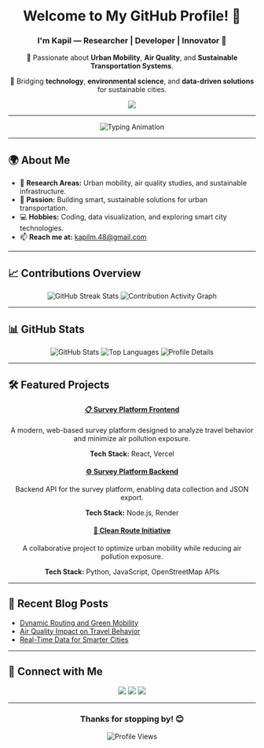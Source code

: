 <div align="center">
  <h1>Welcome to My GitHub Profile! 👋</h1>
  <h3>I'm <strong>Kapil</strong> — Researcher | Developer | Innovator 🌱</h3>
  <p>🔬 Passionate about <strong>Urban Mobility</strong>, <strong>Air Quality</strong>, and <strong>Sustainable Transportation Systems</strong>.</p>
  <p>🚀 Bridging <strong>technology</strong>, <strong>environmental science</strong>, and <strong>data-driven solutions</strong> for sustainable cities.</p>
  <a href="https://sites.google.com/view/kapil-lab/home"><img src="https://img.shields.io/badge/-Explore%20My%20Work-1E90FF?style=for-the-badge&logo=google&logoColor=white"></a>
</div>

---

<div align="center">
  <img src="https://readme-typing-svg.herokuapp.com?color=%2336BCF7&size=24&center=true&vCenter=true&width=500&lines=Researcher+in+Urban+Mobility+%F0%9F%9A%86;Passionate+about+Air+Quality+%F0%9F%8C%8D;Sustainable+Transportation+Systems+%F0%9F%9A%9A" alt="Typing Animation">
</div>

---

## 🌍 About Me

- 🔬 **Research Areas:** Urban mobility, air quality studies, and sustainable infrastructure.
- 🌱 **Passion:** Building smart, sustainable solutions for urban transportation.
- 💻 **Hobbies:** Coding, data visualization, and exploring smart city technologies.
- 📫 **Reach me at:** [kapilm.48@gmail.com](mailto:kapilm.48@gmail.com)

---

## 📈 Contributions Overview
<div align="center">
  <img src="https://streak-stats.demolab.com/?user=kapil2020&theme=radical&hide_border=true" alt="GitHub Streak Stats" />
  <img src="https://github-readme-activity-graph.vercel.app/graph?username=kapil2020&theme=react-dark&hide_border=true&area=true&line=ffffff&point=40c463" alt="Contribution Activity Graph" />
</div>

---

## 📊 GitHub Stats
<div align="center">
  <img src="https://github-readme-stats.vercel.app/api?username=kapil2020&show_icons=true&theme=radical" alt="GitHub Stats" />
  <img src="https://github-profile-summary-cards.vercel.app/api/cards/repos-per-language?username=kapil2020&theme=radical" alt="Top Languages" />
  <img src="https://github-profile-summary-cards.vercel.app/api/cards/profile-details?username=kapil2020&theme=radical" alt="Profile Details" />
</div>

---

## 🛠️ Featured Projects
<div align="center">
  <h4><a href="https://github.com/kapil2020/survey-frontend">📋 Survey Platform Frontend</a></h4>
  <p>A modern, web-based survey platform designed to analyze travel behavior and minimize air pollution exposure.</p>
  <p><b>Tech Stack:</b> React, Vercel</p>
  
  <h4><a href="https://github.com/kapil2020/survey-backend">⚙️ Survey Platform Backend</a></h4>
  <p>Backend API for the survey platform, enabling data collection and JSON export.</p>
  <p><b>Tech Stack:</b> Node.js, Render</p>
  
  <h4><a href="https://github.com/sadityakumar9211/clean-route">🚦 Clean Route Initiative</a></h4>
  <p>A collaborative project to optimize urban mobility while reducing air pollution exposure.</p>
  <p><b>Tech Stack:</b> Python, JavaScript, OpenStreetMap APIs</p>
</div>

---

## 🌟 Recent Blog Posts
- [Dynamic Routing and Green Mobility](https://yourblogsite.com/dynamic-routing)
- [Air Quality Impact on Travel Behavior](https://yourblogsite.com/air-quality-travel)
- [Real-Time Data for Smarter Cities](https://yourblogsite.com/smart-cities)

---

## 🔗 Connect with Me
<div align="center">
  <a href="https://www.linkedin.com/in/kapilmeena/"><img src="https://img.shields.io/badge/-LinkedIn-blue?style=flat-square&logo=linkedin"></a>
  <a href="https://sites.google.com/view/kapil-lab/home"><img src="https://img.shields.io/badge/-Website-green?style=flat-square&logo=google"></a>
  <a href="mailto:kapilm.48@gmail.com"><img src="https://img.shields.io/badge/-Email-red?style=flat-square&logo=gmail"></a>
</div>

---

<div align="center">
  <h3>Thanks for stopping by! 😊</h3>
  <img src="https://komarev.com/ghpvc/?username=kapil2020&style=flat-square&color=blue" alt="Profile Views" />
</div>
